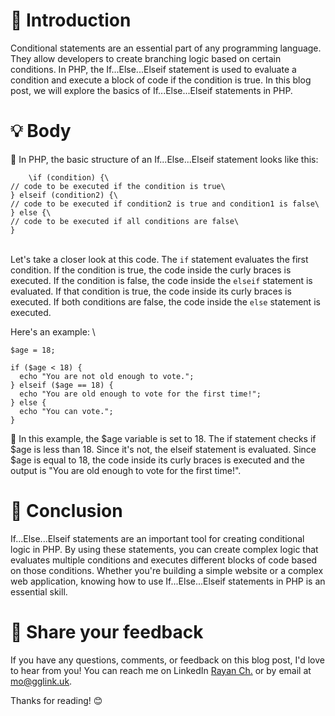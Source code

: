 # 📝 Introduction

Conditional statements are an essential part of any programming language. They allow developers to create branching logic based on certain conditions. In PHP, the If...Else...Elseif statement is used to evaluate a condition and execute a block of code if the condition is true. In this blog post, we will explore the basics of If...Else...Elseif statements in PHP.



# 💡 Body

🧐 In PHP, the basic structure of an If...Else...Elseif statement looks like this:
```
    \if (condition) {\
// code to be executed if the condition is true\
} elseif (condition2) {\
// code to be executed if condition2 is true and condition1 is false\
} else {\
// code to be executed if all conditions are false\
}
```
\
Let's take a closer look at this code. The `if` statement evaluates the first condition. If the condition is true, the code inside the curly braces is executed. If the condition is false, the code inside the `elseif` statement is evaluated. If that condition is true, the code inside its curly braces is executed. If both conditions are false, the code inside the `else` statement is executed.

Here's an example:
\
```
$age = 18;

if ($age < 18) {
  echo "You are not old enough to vote.";
} elseif ($age == 18) {
  echo "You are old enough to vote for the first time!";
} else {
  echo "You can vote.";
}
```



🔑 In this example, the $age variable is set to 18. The if statement checks if $age is less than 18. Since it's not, the elseif statement is evaluated. Since $age is equal to 18, the code inside its curly braces is executed and the output is "You are old enough to vote for the first time!".

# 🎉 Conclusion

If...Else...Elseif statements are an important tool for creating conditional logic in PHP. By using these statements, you can create complex logic that evaluates multiple conditions and executes different blocks of code based on those conditions. Whether you're building a simple website or a complex web application, knowing how to use If...Else...Elseif statements in PHP is an essential skill.

# 📣 Share your feedback

If you have any questions, comments, or feedback on this blog post, I'd love to hear from you! You can reach me on LinkedIn [Rayan Ch.](https://www.linkedin.com/in/rayan-ch-b787ab224/) or by email at [mo@gglink.uk](mailto:mo@gglink.uk).

Thanks for reading! 😊
